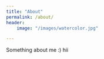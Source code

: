 ```yaml
---
title: "About"
permalink: /about/
header:
    image: "/images/watercolor.jpg"

---
```


Something about me :) hii